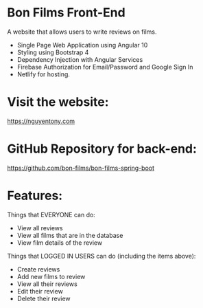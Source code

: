 # Bon Films Front-End

A website that allows users to write reviews on films.

- Single Page Web Application using Angular 10
- Styling using Bootstrap 4
- Dependency Injection with Angular Services
- Firebase Authorization for Email/Password and Google Sign In
- Netlify for hosting.

# Visit the website:

https://nguyentony.com

# GitHub Repository for back-end:

https://github.com/bon-films/bon-films-spring-boot

# Features:

Things that EVERYONE can do:
- View all reviews
- View all films that are in the database
- View film details of the review

Things that LOGGED IN USERS can do (including the items above): 
- Create reviews
- Add new films to review
- View all their reviews
- Edit their review
- Delete their review
